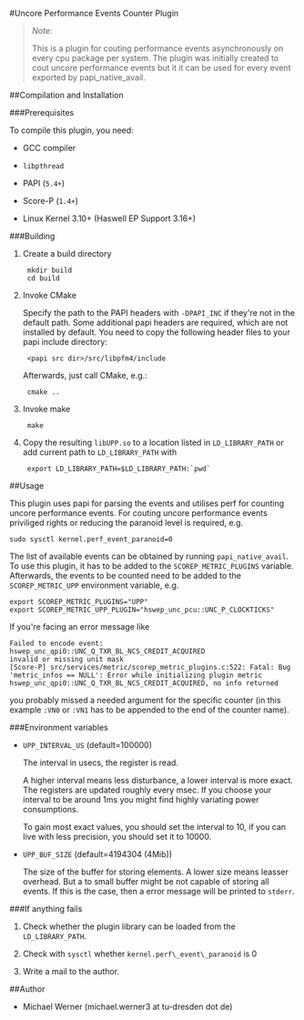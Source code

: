 #Uncore Performance Events Counter Plugin

> *Note:*
>
> This is a plugin for couting performance events asynchronously on every cpu package per system.
> The plugin was initially created to cout uncore performance events but it it can be used for every
> event exported by papi\_native\_avail.

##Compilation and Installation

###Prerequisites

To compile this plugin, you need:

* GCC compiler

* `libpthread`

* PAPI (`5.4+`)

* Score-P (`1.4+`)

* Linux Kernel 3.10+ (Haswell EP Support 3.16+)


###Building

1. Create a build directory

        mkdir build
        cd build

2. Invoke CMake

    Specify the path to the PAPI headers with `-DPAPI_INC` if they're not in the default path.
    Some additional papi headers are required, which are not installed by default.
    You need to copy the following header files to your papi include directory:

        <papi src dir>/src/libpfm4/include

    Afterwards, just call CMake, e.g.:

        cmake ..

3. Invoke make

        make

4. Copy the resulting `libUPP.so` to a location listed in `LD_LIBRARY_PATH` or add current path to
    `LD_LIBRARY_PATH` with

        export LD_LIBRARY_PATH=$LD_LIBRARY_PATH:`pwd`

##Usage

This plugin uses papi for parsing the events and utilises perf for counting uncore performance
events. For couting uncore performance events priviliged rights or reducing the paranoid level is
required, e.g.

    sudo sysctl kernel.perf_event_paranoid=0

The list of available events can be obtained by running `papi_native_avail`. To use this plugin, it
has to be added to the `SCOREP_METRIC_PLUGINS` variable. Afterwards, the events to be counted need
to be added to the `SCOREP_METRIC_UPP` environment variable, e.g.

    export SCOREP_METRIC_PLUGINS="UPP"
    export SCOREP_METRIC_UPP_PLUGIN="hswep_unc_pcu::UNC_P_CLOCKTICKS"

If you're facing an error message like

    Failed to encode event: hswep_unc_qpi0::UNC_Q_TXR_BL_NCS_CREDIT_ACQUIRED
    invalid or missing unit mask
    [Score-P] src/services/metric/scorep_metric_plugins.c:522: Fatal: Bug 'metric_infos == NULL': Error while initializing plugin metric hswep_unc_qpi0::UNC_Q_TXR_BL_NCS_CREDIT_ACQUIRED, no info returned

you probably missed a needed argument for the specific counter (in this example `:VN0` or `:VN1` has
to be appended to the end of the counter name).

###Environment variables

* `UPP_INTERVAL_US` (default=100000)

    The interval in usecs, the register is read.

    A higher interval means less disturbance, a lower interval is more exact. The registers are
    updated roughly every msec. If you choose your interval to be around 1ms you might find highly
    variating power consumptions.

    To gain most exact values, you should set the interval to 10, if you can live with less
    precision, you should set it to 10000.

* `UPP_BUF_SIZE` (default=4194304 (4Mib))

    The size of the buffer for storing elements. A lower size means leasser overhead. But a to small
    buffer might be not capable of storing all events. If this is the case, then a error message
    will be printed to `stderr`.

###If anything fails

1. Check whether the plugin library can be loaded from the `LD_LIBRARY_PATH`.

2. Check with `sysctl` whether `kernel.perf\_event\_paranoid` is 0

3. Write a mail to the author.

##Author

* Michael Werner (michael.werner3 at tu-dresden dot de)

